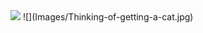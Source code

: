 <img src="Image/Thinking-of-getting-a-cat.jpg" width="100">
![](Images/Thinking-of-getting-a-cat.jpg)
